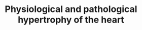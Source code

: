 ---
annotations:
- id: CL:0000746
  parent: native cell
  type: Cell Type Ontology
  value: cardiac muscle cell
- id: DOID:114
  parent: cardiovascular system disease
  type: Disease Ontology
  value: heart disease
- id: PW:0000296
  parent: disease pathway
  type: Pathway Ontology
  value: hypertrophic cardiomyopathy pathway
authors:
- MLevels
- Susan
- AlexanderPico
- MaintBot
- Khanspers
- Fehrhart
- Egonw
- AMTan
- Eweitz
citedin:
- link: PMC7929374
  title: Identification of biomarkers and pathways for the SARS-CoV-2 infections that
    make complexities in pulmonary arterial hypertension patients (2021)
communities:
- Diseases
description: Pathways in physiological and pathological hypertrophy of the heart.
  Largely based on the article from [https://www.ncbi.nlm.nih.gov/pubmed/11714087
  Wang et al, 'Signal transduction in cardiac hypertrophy--dissecting compensatory
  versus pathological pathways utilizing a transgenic approach.] Hypertrohpy of the
  heart can be a physiological compensation for exercise, but it can also be a pathological
  compensation for hypertension and stress.  Proteins on this pathway have targeted
  assays available via the [https://assays.cancer.gov/available_assays?wp_id=WP1528
  CPTAC Assay Portal]
last-edited: 2022-02-26
ndex: e2d49335-8b62-11eb-9e72-0ac135e8bacf
organisms:
- Homo sapiens
redirect_from:
- /index.php/Pathway:WP1528
- /instance/WP1528
- /instance/WP1528_rr121714
revision: r121714
schema-jsonld:
- '@context': https://schema.org/
  '@id': https://wikipathways.github.io/pathways/WP1528.html
  '@type': Dataset
  creator:
    '@type': Organization
    name: WikiPathways
  description: Pathways in physiological and pathological hypertrophy of the heart.
    Largely based on the article from [https://www.ncbi.nlm.nih.gov/pubmed/11714087
    Wang et al, 'Signal transduction in cardiac hypertrophy--dissecting compensatory
    versus pathological pathways utilizing a transgenic approach.] Hypertrohpy of
    the heart can be a physiological compensation for exercise, but it can also be
    a pathological compensation for hypertension and stress.  Proteins on this pathway
    have targeted assays available via the [https://assays.cancer.gov/available_assays?wp_id=WP1528
    CPTAC Assay Portal]
  keywords:
  - AGT
  - CALM1
  - CAMK2D
  - CTF1
  - Calcium
  - EDN1
  - FOS
  - GATA4
  - IL6ST
  - JNK
  - JUN
  - LIFR
  - MAPK1
  - MAPK11
  - MAPK14
  - MKK3
  - MYEF2
  - NFAT3
  - PE
  - PKCE
  - PPP3CA
  - PPP3CB
  - PRKCB
  - RAC1
  - RHOA
  - STAT3
  license: CC0
  name: Physiological and pathological hypertrophy of the heart
seo: CreativeWork
title: Physiological and pathological hypertrophy of the heart
wpid: WP1528
---